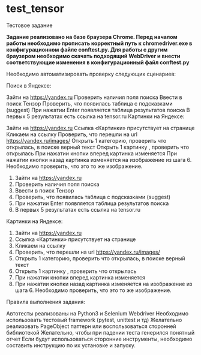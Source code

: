 # test_tensor
Тестовое задание

**Задание реализовано на базе браузера Chrome. Перед началом работы необходимо прописать корректный путь к chromedriver.exe в конфигурационном файле conftest.py.
Для работы с другим браузером необходимо скачать подходящий WebDriver и внести соответствующие изменения в конфигурационный файл conftest.py**


Необходимо автоматизировать проверку следующих сценариев:

Поиск в Яндексе:

Зайти на https://yandex.ru
Проверить наличия поля поиска
Ввести в поиск Тензор
Проверить, что появилась таблица с подсказками (suggest)
При нажатии Enter появляется таблица результатов поиска
В первых 5 результатах есть ссылка на tensor.ru
Картинки на Яндексе:

Зайти на https://yandex.ru
Ссылка «Картинки» присутствует на странице
Кликаем на ссылку
Проверить, что перешли на url https://yandex.ru/images/
Открыть 1 категорию, проверить что открылась, в поиске верный текст
Открыть 1 картинку , проверить что открылась
При нажатии кнопки вперед картинка изменяется
При нажатии кнопки назад картинка изменяется на изображение из шага 6. Необходимо проверить, что это то же изображение.

1. Зайти на https://yandex.ru
2. Проверить наличия поля поиска
3. Ввести в поиск Тензор
4. Проверить, что появилась таблица с подсказками (suggest) 
5. При нажатии Enter появляется таблица результатов поиска
6. В первых 5 результатах есть ссылка на tensor.ru

Картинки на Яндексе:
1. Зайти на https://yandex.ru
2. Ссылка «Картинки» присутствует на странице
3. Кликаем на ссылку
4. Проверить, что перешли на url https://yandex.ru/images/
5. Открыть 1 категорию, проверить что открылась, в поиске верный текст
6. Открыть 1 картинку , проверить что открылась
7. При нажатии кнопки вперед  картинка изменяется
8. При нажатии кнопки назад картинка изменяется на изображение из шага 6. Необходимо проверить, что это то же изображение.
 
Правила выполнения задания:

Автотесты реализованы на Python3 и Selenium Webdriver
Необходимо использовать тестовый framework (pytest, unittest и тд)
Желательно реализовать PageObject паттерн или воспользоваться сторонней библиотекой
Желательно, чтобы при падении теста генерился понятный отчет
Если будут использоваться сторонние инструменты, необходимо составить инструкцию по их установке и запуску.
